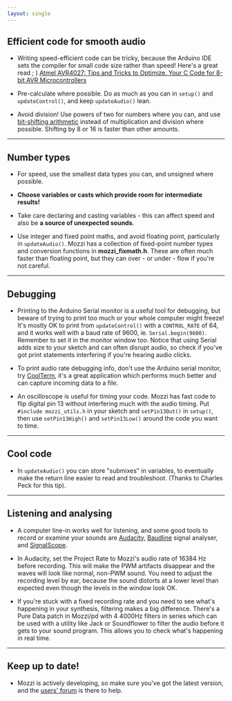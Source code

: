 ```yaml
---
layout: single
---
```


## Efficient code for smooth audio

* Writing speed-efficient code can be tricky, because the Arduino IDE sets
the compiler for small code size rather than speed!  Here's a great read ; ) [Atmel AVR4027: Tips and Tricks to Optimize. Your C Code for 8-bit AVR Microcontrollers](https://ww1.microchip.com/downloads/en/AppNotes/doc8453.pdf)

* Pre-calculate where possible. Do as much as you can in `setup()` and
`updateControl()`, and keep `updateAudio()` lean.

* Avoid division! Use powers of two for numbers where you can, and use
[bit-shifting arithmetic](https://arduino.cc/en/Reference/Bitshift) instead of multiplication and division where possible.  Shifting by 8 or 16 is faster than other amounts.

---

## Number types

* For speed, use the smallest data types you can, and unsigned where possible.

* **Choose variables or casts which provide room for intermediate results!**

* Take care declaring and casting variables - this can affect speed and also be **a source of unexpected sounds**.

* Use integer and fixed point maths, and avoid floating point, particularly in `updateAudio()`. Mozzi has a collection of fixed-point number types and conversion functions in __mozzi_fixmath.h__. These are often much faster than floating point, but they can over - or under - flow if you're not careful.

---

## Debugging

* Printing to the Arduino Serial monitor is a useful tool for debugging, but beware of trying to print too much or your whole computer might freeze! It's mostly OK to print from `updateControl()` with a `CONTROL_RATE` of 64, and it works well with a baud rate of 9600, ie. `Serial.begin(9600)`. Remember to set it in the monitor window too. Notice that using Serial adds size to your sketch and can often disrupt audio, so check if you've got print statements interfering if you're hearing audio clicks.

* To print audio rate debugging info, don't use the Arduino serial monitor, try [CoolTerm](https://freeware.the-meiers.org/), it's a great application which performs much better and can capture incoming data to a file.

* An oscilloscope is useful for timing your code. Mozzi has fast code to flip digital pin 13 without interfering much with the audio timing. Put `#include mozzi_utils.h` in your sketch and `setPin13Out()` in `setup()`, then use `setPin13High()` and `setPin13Low()` around the code you want to time.

---

## Cool code

* In `updateAudio()` you can store "submixes" in variables, to eventually make the return line easier to read and troubleshoot. (Thanks to Charles Peck for this tip).

___

## Listening and analysing

* A computer line-in works well for listening, and some good tools to record or examine your sounds are [Audacity](https://www.audacityteam.org/download/),
[Baudline](https://www.baudline.com/) signal analyser, and
[SignalScope](https://www.faberacoustical.com/products/signalscope/).

* In Audacity, set the Project Rate to Mozzi's audio rate of 16384 Hz before recording. This will make the PWM artifacts disappear and the waves will look like normal, non-PWM sound. You need to adjust the recording level by ear, because the sound distorts at a lower level than expected even though the levels in the window look OK.

* If you're stuck with a fixed recording rate and you need to see what's
happening in your synthesis, filtering makes a big difference. There's a Pure Data patch in Mozzi/pd with 4 4000Hz filters in series which can be used with a utility like Jack or Soundflower to filter the audio before it gets to your sound program. This allows you to check what's happening in real time.

---

## Keep up to date!
* Mozzi is actively developing, so make sure you've got the latest version, and the [users' forum](https://groups.google.com/forum/#!forum/mozzi-users/) is there to help.

